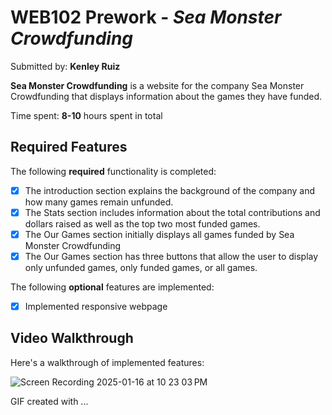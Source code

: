 # WEB102 Prework - *Sea Monster Crowdfunding*

Submitted by: **Kenley Ruiz**

**Sea Monster Crowdfunding** is a website for the company Sea Monster Crowdfunding that displays information about the games they have funded.

Time spent: **8-10** hours spent in total

## Required Features

The following **required** functionality is completed:

* [x] The introduction section explains the background of the company and how many games remain unfunded.
* [x] The Stats section includes information about the total contributions and dollars raised as well as the top two most funded games.
* [x] The Our Games section initially displays all games funded by Sea Monster Crowdfunding
* [x] The Our Games section has three buttons that allow the user to display only unfunded games, only funded games, or all games.

The following **optional** features are implemented:

* [x] Implemented responsive webpage

## Video Walkthrough

Here's a walkthrough of implemented features:

![Screen Recording 2025-01-16 at 10 23 03 PM](https://github.com/user-attachments/assets/1a3ab963-6a79-4b27-bc33-8dd16663c3d5)


<!-- Replace this with whatever GIF tool you used! -->
GIF created with ...  
<!-- Recommended tools:
[Gifski](https://gif.ski/) for macOS

## Notes

Describe any challenges encountered while building the app.
- This project took some time, I believe for me it took longer having to enter secret codes in order to view the next page. I am use to it being only one page for an assignment.

## License

    Copyright [2025] [Kenley Ruiz]

    Licensed under the Apache License, Version 2.0 (the "License");
    you may not use this file except in compliance with the License.
    You may obtain a copy of the License at

        http://www.apache.org/licenses/LICENSE-2.0

    Unless required by applicable law or agreed to in writing, software
    distributed under the License is distributed on an "AS IS" BASIS,
    WITHOUT WARRANTIES OR CONDITIONS OF ANY KIND, either express or implied.
    See the License for the specific language governing permissions and
    limitations under the License.
